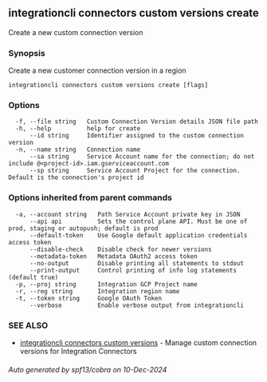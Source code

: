 ## integrationcli connectors custom versions create

Create a new custom connection version

### Synopsis

Create a new customer connection version in a region

```
integrationcli connectors custom versions create [flags]
```

### Options

```
  -f, --file string   Custom Connection Version details JSON file path
  -h, --help          help for create
      --id string     Identifier assigned to the custom connection version
  -n, --name string   Connection name
      --sa string     Service Account name for the connection; do not include @<project-id>.iam.gserviceaccount.com
      --sp string     Service Account Project for the connection. Default is the connection's project id
```

### Options inherited from parent commands

```
  -a, --account string   Path Service Account private key in JSON
      --api api          Sets the control plane API. Must be one of prod, staging or autopush; default is prod
      --default-token    Use Google default application credentials access token
      --disable-check    Disable check for newer versions
      --metadata-token   Metadata OAuth2 access token
      --no-output        Disable printing all statements to stdout
      --print-output     Control printing of info log statements (default true)
  -p, --proj string      Integration GCP Project name
  -r, --reg string       Integration region name
  -t, --token string     Google OAuth Token
      --verbose          Enable verbose output from integrationcli
```

### SEE ALSO

* [integrationcli connectors custom versions](integrationcli_connectors_custom_versions.md)	 - Manage custom connection versions for Integration Connectors

###### Auto generated by spf13/cobra on 10-Dec-2024
